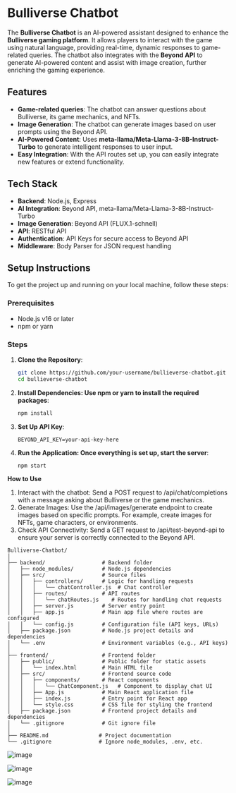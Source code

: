  # Bulliverse Chatbot

The **Bulliverse Chatbot** is an AI-powered assistant designed to enhance the **Bulliverse gaming platform**. It allows players to interact with the game using natural language, providing real-time, dynamic responses to game-related queries. The chatbot also integrates with the **Beyond API** to generate AI-powered content and assist with image creation, further enriching the gaming experience.

## Features
- **Game-related queries**: The chatbot can answer questions about Bulliverse, its game mechanics, and NFTs.
- **Image Generation**: The chatbot can generate images based on user prompts using the Beyond API.
- **AI-Powered Content**: Uses **meta-llama/Meta-Llama-3-8B-Instruct-Turbo** to generate intelligent responses to user input.
- **Easy Integration**: With the API routes set up, you can easily integrate new features or extend functionality.
  
## Tech Stack
- **Backend**: Node.js, Express
- **AI Integration**: Beyond API, meta-llama/Meta-Llama-3-8B-Instruct-Turbo
- **Image Generation**: Beyond API (FLUX.1-schnell)
- **API**: RESTful API
- **Authentication**: API Keys for secure access to Beyond API
- **Middleware**: Body Parser for JSON request handling

## Setup Instructions
To get the project up and running on your local machine, follow these steps:

### Prerequisites
- Node.js v16 or later
- npm or yarn

### Steps
1. **Clone the Repository**:
   ```bash
   git clone https://github.com/your-username/bullieverse-chatbot.git
   cd bullieverse-chatbot
2. **Install Dependencies: Use npm or yarn to install the required packages**:
    ```bash
    npm install
    ```
3. **Set Up API Key**:
   ```
   BEYOND_API_KEY=your-api-key-here
   ```
4. **Run the Application: Once everything is set up, start the server**:
    ```
    npm start
    ```

**How to Use**
1. Interact with the chatbot: Send a POST request to /api/chat/completions with a message asking about Bulliverse or the game mechanics.
2. Generate Images: Use the /api/images/generate endpoint to create images based on specific prompts. For example, create images for NFTs, game characters, or environments.
3. Check API Connectivity: Send a GET request to /api/test-beyond-api to ensure your server is correctly connected to the Beyond API.

```
Bulliverse-Chatbot/
│
├── backend/                  # Backend folder
│   ├── node_modules/         # Node.js dependencies
│   ├── src/                  # Source files
│   │   ├── controllers/      # Logic for handling requests
│   │   │   └── chatController.js  # Chat controller
│   │   ├── routes/           # API routes
│   │   │   └── chatRoutes.js    # Routes for handling chat requests
│   │   ├── server.js         # Server entry point
│   │   ├── app.js            # Main app file where routes are configured
│   │   └── config.js         # Configuration file (API keys, URLs)
│   ├── package.json          # Node.js project details and dependencies
│   └── .env                  # Environment variables (e.g., API keys)
│
├── frontend/                 # Frontend folder
│   ├── public/               # Public folder for static assets
│   │   └── index.html        # Main HTML file
│   ├── src/                  # Frontend source code
│   │   ├── components/       # React components
│   │   │   └── ChatComponent.js   # Component to display chat UI
│   │   ├── App.js            # Main React application file
│   │   ├── index.js          # Entry point for React app
│   │   └── style.css         # CSS file for styling the frontend
│   ├── package.json          # Frontend project details and dependencies
│   └── .gitignore            # Git ignore file
│
├── README.md                # Project documentation
└── .gitignore               # Ignore node_modules, .env, etc.

```

![image](https://github.com/user-attachments/assets/fd820c70-8c6e-44d9-977b-ba18fbfed9aa)

![image](https://github.com/user-attachments/assets/7e2496bf-01ee-4768-b147-9663b377ae21)

![image](https://github.com/user-attachments/assets/db49c570-d39c-48d5-842d-c60bc84a7141)
